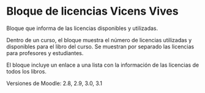 Bloque de licencias Vicens Vives
================================

Bloque que informa de las licencias disponibles y utilizadas.

Dentro de un curso, el bloque muestra el número de licencias utilizadas y
disponibles para el libro del curso. Se muestran por separado las licencias para
profesores y estudiantes.

El bloque incluye un enlace a una lista con la información de las licencias de
todos los libros.

Versiones de Moodle: 2.8, 2.9, 3.0, 3.1
